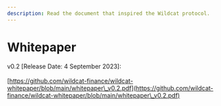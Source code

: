 ```yaml
---
description: Read the document that inspired the Wildcat protocol.
---
```


# Whitepaper

v0.2 \[Release Date: 4 September 2023]:\
\
[https://github.com/wildcat-finance/wildcat-whitepaper/blob/main/whitepaper\_v0.2.pdf](https://github.com/wildcat-finance/wildcat-whitepaper/blob/main/whitepaper\_v0.2.pdf)

